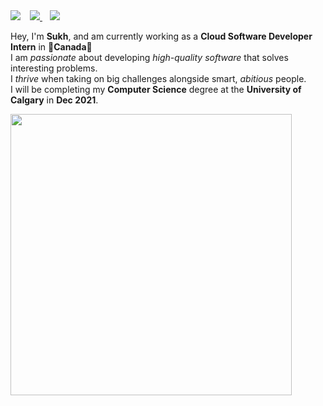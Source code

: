 <div>
  <img align="left" style="margin-right:15px;" src="https://user-images.githubusercontent.com/50682117/111104991-83fbee80-8517-11eb-8948-cffde8b5c689.png">
  <a href="https://www.linkedin.com/in/sukhjot-sekhon/">
    <img src="https://img.shields.io/badge/-LinkedIn-black?style=for-the-badge&logo=Linkedin" />
  </a>
  &nbsp;&nbsp;
  <a href="mailto:sukhjot.sekhon@ucalgary.ca">
    <img src="https://img.shields.io/badge/-Say%20Hi!-black?style=for-the-badge&logo=gmail" />
  </a>
  
  Hey, I'm <b>Sukh</b>, and am currently working as a <b>Cloud Software Developer Intern</b> in 🍁<b>Canada</b>🍁<br>
  I am <em>passionate</em> about developing <em>high-quality software</em> that solves interesting problems.<br>
  I <em>thrive</em> when taking on big challenges alongside smart, <em>abitious</em> people.<br>
  I will be completing my <b>Computer Science</b> degree at the <b>University of Calgary</b> in <b>Dec 2021</b>.
</div>

<p align='left'>
  <a href="#"><img src="https://github-readme-stats.vercel.app/api?username=sukhjot-sekhon&show_icons=true&theme=radical" width="450"></a>
</p>